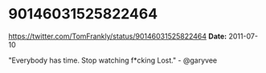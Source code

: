 # 90146031525822464
https://twitter.com/TomFrankly/status/90146031525822464
**Date:** 2011-07-10

"Everybody has time. Stop watching f*cking Lost." - @garyvee
